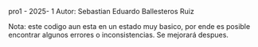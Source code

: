 pro1 - 2025- 1
Autor: Sebastian Eduardo Ballesteros Ruiz

Nota: este codigo aun esta en un estado muy basico, por ende es posible encontrar algunos errores o inconsistencias. Se mejorará despues.
